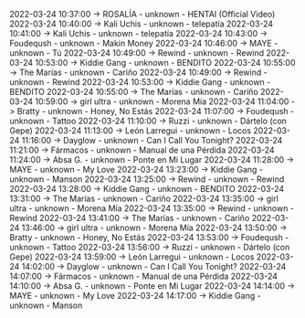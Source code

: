 2022-03-24 10:37:00 -> ROSALÍA - unknown - HENTAI (Official Video)
2022-03-24 10:40:00 -> Kali Uchis - unknown - telepatía
2022-03-24 10:41:00 -> Kali Uchis - unknown - telepatía
2022-03-24 10:43:00 -> Foudeqush - unknown - Makin Money
2022-03-24 10:46:00 -> MAYE - unknown - Tú
2022-03-24 10:49:00 -> Rewind - unknown - Rewind
2022-03-24 10:53:00 -> Kiddie Gang - unknown - BENDITO
2022-03-24 10:55:00 -> The Marías - unknown - Cariño
2022-03-24 10:49:00 -> Rewind - unknown - Rewind
2022-03-24 10:53:00 -> Kiddie Gang - unknown - BENDITO
2022-03-24 10:55:00 -> The Marías - unknown - Cariño
2022-03-24 10:59:00 -> girl ultra - unknown - Morena Mía
2022-03-24 11:04:00 -> Bratty - unknown - Honey, No Estás
2022-03-24 11:07:00 -> Foudeqush - unknown - Tattoo
2022-03-24 11:10:00 -> Ruzzi - unknown - Dártelo (con Gepe)
2022-03-24 11:13:00 -> León Larregui - unknown - Locos
2022-03-24 11:16:00 -> Dayglow - unknown - Can I Call You Tonight?
2022-03-24 11:21:00 -> Fármacos - unknown - Manual de una Pérdida
2022-03-24 11:24:00 -> Absa G. - unknown - Ponte en Mi Lugar
2022-03-24 11:28:00 -> MAYE - unknown - My Love
2022-03-24 13:23:00 -> Kiddie Gang - unknown - Manson
2022-03-24 13:25:00 -> Rewind - unknown - Rewind
2022-03-24 13:28:00 -> Kiddie Gang - unknown - BENDITO
2022-03-24 13:31:00 -> The Marías - unknown - Cariño
2022-03-24 13:35:00 -> girl ultra - unknown - Morena Mía
2022-03-24 13:35:00 -> Rewind - unknown - Rewind
2022-03-24 13:41:00 -> The Marías - unknown - Cariño
2022-03-24 13:46:00 -> girl ultra - unknown - Morena Mía
2022-03-24 13:50:00 -> Bratty - unknown - Honey, No Estás
2022-03-24 13:53:00 -> Foudeqush - unknown - Tattoo
2022-03-24 13:56:00 -> Ruzzi - unknown - Dártelo (con Gepe)
2022-03-24 13:59:00 -> León Larregui - unknown - Locos
2022-03-24 14:02:00 -> Dayglow - unknown - Can I Call You Tonight?
2022-03-24 14:07:00 -> Fármacos - unknown - Manual de una Pérdida
2022-03-24 14:10:00 -> Absa G. - unknown - Ponte en Mi Lugar
2022-03-24 14:14:00 -> MAYE - unknown - My Love
2022-03-24 14:17:00 -> Kiddie Gang - unknown - Manson
